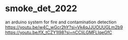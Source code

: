 # smoke_det_2022
an arduino system for fire and contamination detection
https://youtu.be/w4C_wGcr2hY?si=Vk4qJJUOUUGLm2b9
	https://youtu.be/fX_tCZY1I98?si=nCCliLGMFLIqeGfC
